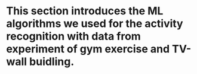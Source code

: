 # This section introduces the ML algorithms we used for the activity recognition with data from experiment of gym exercise and TV-wall buidling.
